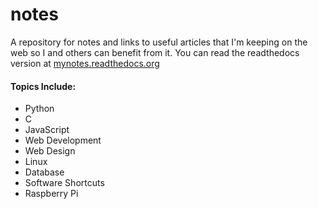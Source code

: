 notes
=====

A repository for notes and links to useful articles that I'm keeping on the web so I and others can benefit from it.
You can read the readthedocs version at 
[mynotes.readthedocs.org](http://mynotes.readthedocs.org/en/latest/)

#### Topics Include:

+ Python
+ C
+ JavaScript
+ Web Development
+ Web Design
+ Linux
+ Database 
+ Software Shortcuts
+ Raspberry Pi

